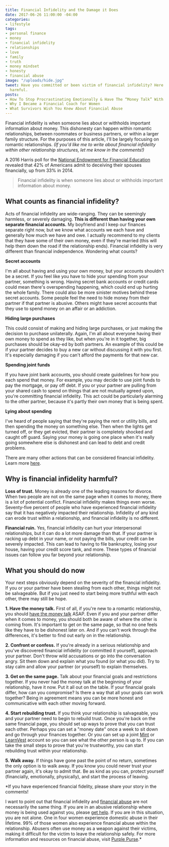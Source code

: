 ```yaml
---
title: Financial Infidelity and the Damage it Does
date: 2017-06-26 11:00:00 -04:00
categories:
- lifestyle
tags:
- personal finance
- money
- financial infidelity
- relationships
- love
- family
- truth
- money mindset
- honesty
- financial abuse
image: "/uploads/hide.jpg"
tweet: Have you committed or been victim of financial infidelity? Here's why it's
  harmful.
posts:
- How To Stop Procrastinating Emotionally & Have The “Money Talk” With Your S.O.
- Why I Became a Financial Coach for Women
- What Survivors Wish You Knew About Financial Abuse
---
```


Financial infidelity is when someone lies about or withholds important information about money. This dishonesty can happen within romantic relationships, between roommates or business partners, or within a larger family structure.  For the purposes of this article, I'll be largely focusing on romantic relationships. *(If you'd like me to write about financial infidelity within other relationship structures, let me know in the comments!)*

A 2016 Harris poll for the [National Endowment for Financial Education ](http://www.nefe.org/press-room/news/americans-confess-to-financial-infidelity.aspx)revealed that 42% of Americans admit to deceiving their spouses financially, up from 33% in 2014.

> Financial infidelity is when someone lies about or withholds important information about money.

## What counts as financial infidelity?

Acts of financial infidelity are wide-ranging. They can be seemingly harmless, or severely damaging. **This is different than having your own separate financial accounts.** My boyfriend and I keep our finances separate right now, but we know what accounts we each have and generally how much we have and owe. I actually recommend to my clients that they have some of their own money, even if they're married (this will help them down the road if the relationship ends). Financial infidelity is very different than financial independence. Wondering what counts?

**Secret accounts**

I'm all about having and using your own money, but your accounts shouldn't be a secret. If you feel like you have to hide your spending from your partner, something is wrong. Having secret bank accounts or credit cards could mean there's overspending happening, which could end up hurting the whole family. There could also be more sinister motives behind these secret accounts. Some people feel the need to hide money from their partner if that partner is abusive. Others might have secret accounts that they use to spend money on an affair or an addiction.

**Hiding large purchases**

This could consist of making and hiding large purchases, or just making the decision to purchase unilaterally. Again, I'm all about everyone having their own money to spend as they like, but when you're in it together, big purchases should be okay-ed by both partners. An example of this could be if your partner decides to buy a new car without discussing it with you first. It's especially damaging if you can't afford the payments for that new car.

**Spending joint funds**

If you have joint bank accounts, you should create guidelines for how you each spend that money. For example, you may decide to use joint funds to pay the mortgage, or pay off debt. If you or your partner are pulling from your shared cash to spend on things that are not mutually agreed upon, you're committing financial infidelity. This act could be particularly alarming to the other partner, because it's partly their own money that is being spent.

**Lying about spending**

I've heard of people saying that they're paying the rent or utility bills, and then spending the money on something else. Then when the lights get turned off, or they get evicted, their partner is completely shocked and caught off guard. Saying your money is going one place when it's really going somewhere else is dishonest and can lead to debt and credit problems.

There are many other actions that can be considered financial infidelity. Learn more [here](https://www.forbes.com/sites/vanessamcgrady/2016/06/02/infidelity/#5eb6147d3735).

## Why is financial infidelity harmful?

**Loss of trust.** Money is already one of the leading reasons for divorce. When two people are not on the same page when it comes to money, there is a lot of potential conflict. Financial infidelity makes things even worse. Seventy-five percent of people who have experienced financial infidelity say that it has negatively impacted their relationship. Infidelity of any kind can erode trust within a relationship, and financial infidelity is no different.

**Financial ruin.** Yes, financial infidelity can hurt your interpersonal relationships, but it can do a lot more damage than that. If your partner is racking up debt in your name, or not paying the bills, your credit can be severely impacted. This can lead to having to file bankruptcy, losing your house, having your credit score tank, and more. These types of financial issues can follow you far beyond your relationship.

## What you should do now

Your next steps obviously depend on the severity of the financial infidelity. If you or your partner have been stealing from each other, things might not be salvageable.  But if you just need to start being more truthful with each other, there may still be hope.

**1. Have the money talk.** First of all, if you're new to a romantic relationship, you should [have the money talk](https://www.maggiegermano.com/blog/have-the-money-talk) ASAP. Even if you and your partner differ when it comes to money, you should both be aware of where the other is coming from. It's important to get on the same page, so that no one feels like they have to be dishonest later on. And if you can't work through the differences, it's better to find out early on in the relationship.

**2. Confront or confess.** If you're already in a serious relationship and you've discovered financial infidelity (or committed it yourself), approach your partner. Don't throw wild accusations or go into the conversation angry. Sit them down and explain what you found (or what you did). Try to stay calm and allow your partner (or yourself) to explain themselves.

**3. Get on the same page.** Talk about your financial goals and restrictions together. If you never had the money talk at the beginning of your relationship, have it now. Put it all out on the table. If your financial goals differ, how can you compromise? Is there a way that all your goals can work together? Being in agreement means you can be more honest and communicative with each other moving forward.

**4. Start rebuilding trust.** If you think your relationship is salvageable, you and your partner need to begin to rebuild trust. Once you're back on the same financial page, you should set up ways to prove that you can trust each other. Perhaps you can set a "money date" once a week to sit down and go through your finances together. Or you can set up a joint [Mint](http://www.mint.com) or [LearnVest](http://www.anrdoezrs.net/click-8097813-12662287) account so you can see what the other person is up to. If you can take the small steps to prove that you're trustworthy, you can start rebuilding trust within your relationship.

**5. Walk away.** If things have gone past the point of no return, sometimes the only option is to walk away. If you know you could never trust your partner again, it's okay to admit that. Be as kind as you can, protect yourself (financially, emotionally, physically), and start the process of leaving.

*If you have experienced financial fidelity, please share your story in the comments!

I want to point out that financial infidelity and [financial abuse](https://www.maggiegermano.com/blog/financial-abuse-survivors-want-you-to-know) are not necessarily the same thing. If you are in an abusive relationship where money is being used against you, please [get help](http://www.thehotline.org/). If you are in this situation, you are not alone. One in four women experience domestic abuse in their lifetime. 99% of those women also experience financial abuse within the relationship. Abusers often use money as a weapon against their victims, making it difficult for the victim to leave the relationship safely. For more information and resources on financial abuse, visit [Purple Purse](http://purplepurse.com/).*